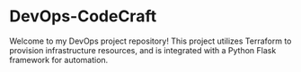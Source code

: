 # DevOps-CodeCraft
Welcome to my DevOps project repository! This project utilizes Terraform to provision infrastructure resources, and is integrated with a Python Flask framework for automation.
